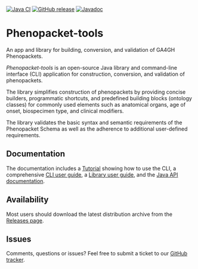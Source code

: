 [![Java CI](https://github.com/phenopackets/phenopacket-tools/workflows/Java%20CI/badge.svg)](https://github.com/phenopackets/phenopacket-tools/actions/workflows/main.yml)
[![GitHub release](https://img.shields.io/github/release/phenopackets/phenopacket-tools.svg)](https://github.com/phenopackets/phenopacket-tools/releases)
[![Javadoc](https://javadoc.io/badge2/org.phenopackets.phenopackettools/phenopacket-tools-core/javadoc.svg)](https://javadoc.io/doc/org.phenopackets.phenopackettools)

# Phenopacket-tools

An app and library for building, conversion, and validation of GA4GH Phenopackets. 

*Phenopacket-tools* is an open-source Java library and command-line interface (CLI) application for construction, conversion, 
and validation of phenopackets. 

The library simplifies construction of phenopackets by providing concise builders, 
programmatic shortcuts, and predefined building blocks (ontology classes) for commonly used elements 
such as anatomical organs, age of onset, biospecimen type, and clinical modifiers. 

The library validates the basic syntax and semantic requirements of the Phenopacket Schema as well 
as the adherence to additional user-defined requirements. 

## Documentation

The documentation includes a [Tutorial](http://phenopackets.org/phenopacket-tools/tutorial.html) showing 
how to use the CLI, 
a comprehensive [CLI user guide](http://phenopackets.org/phenopacket-tools/cli.html),
a [Library user guide](http://phenopackets.org/phenopacket-tools),
and the [Java API documentation](https://javadoc.io/doc/org.phenopackets.phenopackettools).

## Availability

Most users should download the latest distribution archive from the [Releases page](https://github.com/phenopackets/phenopacket-tools/releases).

## Issues

Comments, questions or issues? Feel free to submit a ticket to our [GitHub tracker](https://github.com/phenopackets/phenopacket-tools/issues).
